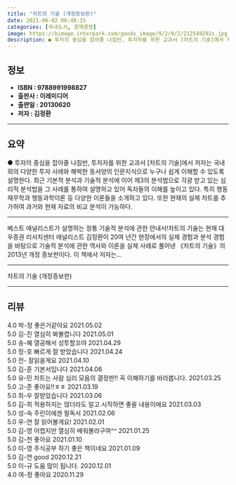 ```yaml
---
title: "차트의 기술 (개정증보판)"
date: 2021-06-02 06:48:15
categories: [국내도서, 경제경영]
image: https://bimage.interpark.com/goods_image/9/2/9/2/212549292s.jpg
description: ● 투자의 중심을 잡아줄 나침반, 투자자를 위한 교과서 [차트의 기술]에서 저자는 국내외의 다양한 투자 사례와 해박한 동서양의 인문지식으로 누구나 쉽게 이해할 수 있도록 설명한다. 최근 기본적 분석과 기술적 분석에 이어 제3의 분석법으로 각광 받고 있는 심리적 분석법을 그 사례를 통하
---
```


## **정보**

- **ISBN : 9788991998827**
- **출판사 : 이레미디어**
- **출판일 : 20130620**
- **저자 : 김정환**

------



## **요약**

●  투자의 중심을 잡아줄 나침반, 투자자를 위한 교과서 [차트의 기술]에서 저자는 국내외의 다양한 투자 사례와 해박한 동서양의 인문지식으로 누구나 쉽게 이해할 수 있도록 설명한다. 최근 기본적 분석과 기술적 분석에 이어 제3의 분석법으로 각광 받고 있는 심리적 분석법을 그 사례를 통하여 설명하고 있어 독자들의 이해를 높이고 있다. 특히 행동재무학과 행동과학이론 등 다양한 이론들을 소개하고 있다. 또한 현재의 실제 차트를 추가하여 과거와 현재 자료의 비교 분석이 가능하다.

------

베스트 애널리스트가 설명하는 정통 기술적 분석에 관한 안내서!차트의 기술는 현재 대우증권 리서치센터 애널리스트 김정환이 20여 년간 현장에서의 실제 경험과 분석 경험을 바탕으로 기술적 분석에 관한 역사와 이론을 실제 사례로 풀어낸 《차트의 기술》의 2013년 개정 증보판이다. 이 책에서 저자는... 

------


차트의 기술 (개정증보판) 

------


## **리뷰** 

4.0 박-정 좋은거같아요 2021.05.02 <br/>5.0 김-진 열심히 봐볼렵니다 2021.05.01 <br/>5.0 송-혜 열공해서 성투할꼬야 2021.04.29 <br/>5.0 정-호 빠르게 잘 받았습니다 2021.04.24 <br/>5.0 전- 잘읽을게요 2021.04.10 <br/>5.0 김-훈 기본서입니다 2021.04.06 <br/>5.0 유-민 차트는 사람 심리 모음의 결정판!!
꼭 이해하기를 바라봅니다. 2021.03.25 <br/>5.0 고-준 좋아요!!ㅎㅎ 2021.03.19 <br/>5.0 최-우 잘받았습니다  2021.03.06 <br/>5.0 김-희 적용하지는 않더라도 알고 시작하면 좋을 내용이에요 2021.03.03 <br/>5.0 성-숙 주린이에겐 필독서 2021.02.06 <br/>5.0 우-연 잘 읽어볼게요! 2021.02.01 <br/>5.0 김-영 어렵지만 열심히
배워볼라구여^^ 2021.01.25 <br/>5.0 김-천 좋아요 2021.01.10 <br/>5.0 이-영 주식공부 하기 좋은 책이네요 2021.01.09 <br/>5.0 김-연 good 2020.12.21 <br/>5.0 이-규 도움 많이 됩니다. 2020.12.01 <br/>4.0 여-정 좋아요  2020.11.29 <br/>